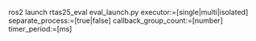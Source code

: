 ros2 launch rtas25_eval eval_launch.py executor:=[single|multi|isolated] separate_process:=[true|false] callback_group_count:=[number] timer_period:=[ms]